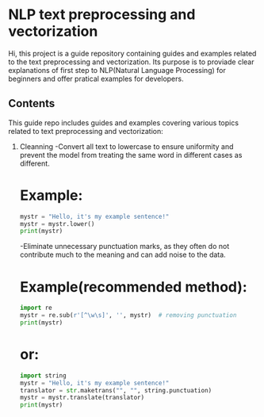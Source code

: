 # NLP text preprocessing and vectorization
Hi, this project is a guide repository containing guides and examples related to the text preprocessing and vectorization. Its purpose is to proviade clear explanations of first step to NLP(Natural Language Processing) for beginners and offer pratical examples for developers.

## Contents
This guide repo includes guides and examples covering various topics related to text preprocessing and vectorization:

1. Cleanning
   -Convert all text to lowercase to ensure uniformity and prevent the model from treating the same word in different cases as different.
   # Example:
    ```python
   mystr = "Hello, it's my example sentence!"
   mystr = mystr.lower()
   print(mystr)
    ```
   -Eliminate unnecessary punctuation marks, as they often do not contribute much to the meaning and can add noise to the data.
   # Example(recommended method):
    ```python
    import re
    mystr = re.sub(r'[^\w\s]', '', mystr)  # removing punctuation
    print(mystr)
    ```
   # or:
    ```python
   import string
   mystr = "Hello, it's my example sentence!"
   translator = str.maketrans("", "", string.punctuation)
   mystr = mystr.translate(translator)
   print(mystr)
    ```
